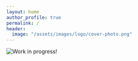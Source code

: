 ```yaml
---
layout: home
author_profile: true
permalink: /
header:
  image: "/assets/images/logo/cover-photo.png"
---
```



<img src="{{ site.url }}{{ site.baseurl }}/assets/images/misc/wip.png" alt="Work in progress!" align="middle">
